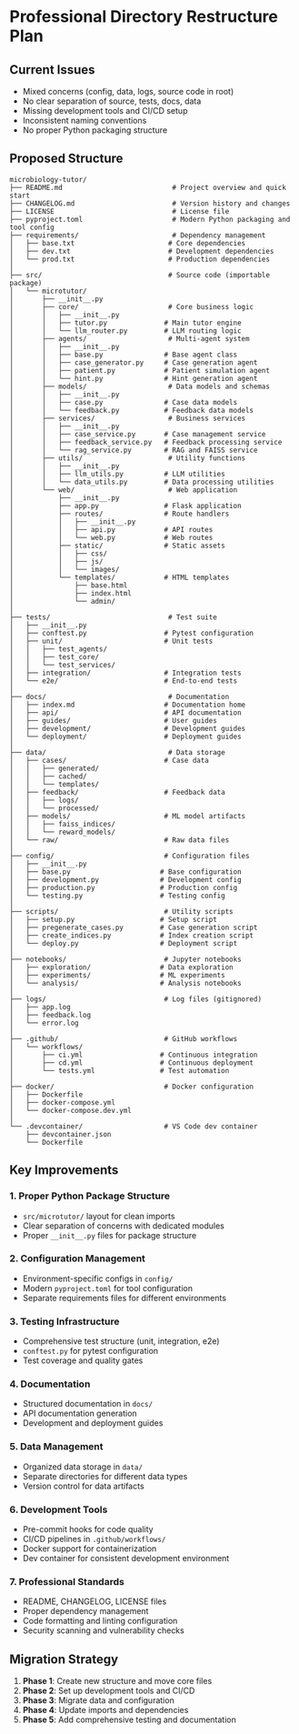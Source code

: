 # Professional Directory Restructure Plan

## Current Issues

- Mixed concerns (config, data, logs, source code in root)
- No clear separation of source, tests, docs, data
- Missing development tools and CI/CD setup
- Inconsistent naming conventions
- No proper Python packaging structure

## Proposed Structure

```
microbiology-tutor/
├── README.md                           # Project overview and quick start
├── CHANGELOG.md                        # Version history and changes
├── LICENSE                             # License file
├── pyproject.toml                      # Modern Python packaging and tool config
├── requirements/                       # Dependency management
│   ├── base.txt                       # Core dependencies
│   ├── dev.txt                        # Development dependencies
│   └── prod.txt                       # Production dependencies
│
├── src/                               # Source code (importable package)
│   └── microtutor/
│       ├── __init__.py
│       ├── core/                      # Core business logic
│       │   ├── __init__.py
│       │   ├── tutor.py              # Main tutor engine
│       │   └── llm_router.py         # LLM routing logic
│       ├── agents/                    # Multi-agent system
│       │   ├── __init__.py
│       │   ├── base.py               # Base agent class
│       │   ├── case_generator.py     # Case generation agent
│       │   ├── patient.py            # Patient simulation agent
│       │   └── hint.py               # Hint generation agent
│       ├── models/                    # Data models and schemas
│       │   ├── __init__.py
│       │   ├── case.py               # Case data models
│       │   └── feedback.py           # Feedback data models
│       ├── services/                  # Business services
│       │   ├── __init__.py
│       │   ├── case_service.py       # Case management service
│       │   ├── feedback_service.py   # Feedback processing service
│       │   └── rag_service.py        # RAG and FAISS service
│       ├── utils/                     # Utility functions
│       │   ├── __init__.py
│       │   ├── llm_utils.py          # LLM utilities
│       │   └── data_utils.py         # Data processing utilities
│       └── web/                       # Web application
│           ├── __init__.py
│           ├── app.py                # Flask application
│           ├── routes/               # Route handlers
│           │   ├── __init__.py
│           │   ├── api.py            # API routes
│           │   └── web.py            # Web routes
│           ├── static/               # Static assets
│           │   ├── css/
│           │   ├── js/
│           │   └── images/
│           └── templates/            # HTML templates
│               ├── base.html
│               ├── index.html
│               └── admin/
│
├── tests/                             # Test suite
│   ├── __init__.py
│   ├── conftest.py                   # Pytest configuration
│   ├── unit/                         # Unit tests
│   │   ├── test_agents/
│   │   ├── test_core/
│   │   └── test_services/
│   ├── integration/                  # Integration tests
│   └── e2e/                          # End-to-end tests
│
├── docs/                              # Documentation
│   ├── index.md                      # Documentation home
│   ├── api/                          # API documentation
│   ├── guides/                       # User guides
│   ├── development/                  # Development guides
│   └── deployment/                   # Deployment guides
│
├── data/                              # Data storage
│   ├── cases/                        # Case data
│   │   ├── generated/
│   │   ├── cached/
│   │   └── templates/
│   ├── feedback/                     # Feedback data
│   │   ├── logs/
│   │   └── processed/
│   ├── models/                       # ML model artifacts
│   │   ├── faiss_indices/
│   │   └── reward_models/
│   └── raw/                          # Raw data files
│
├── config/                           # Configuration files
│   ├── __init__.py
│   ├── base.py                      # Base configuration
│   ├── development.py               # Development config
│   ├── production.py                # Production config
│   └── testing.py                   # Testing config
│
├── scripts/                          # Utility scripts
│   ├── setup.py                     # Setup script
│   ├── pregenerate_cases.py         # Case generation script
│   ├── create_indices.py            # Index creation script
│   └── deploy.py                    # Deployment script
│
├── notebooks/                        # Jupyter notebooks
│   ├── exploration/                 # Data exploration
│   ├── experiments/                 # ML experiments
│   └── analysis/                    # Analysis notebooks
│
├── logs/                             # Log files (gitignored)
│   ├── app.log
│   ├── feedback.log
│   └── error.log
│
├── .github/                          # GitHub workflows
│   └── workflows/
│       ├── ci.yml                   # Continuous integration
│       ├── cd.yml                   # Continuous deployment
│       └── tests.yml                # Test automation
│
├── docker/                           # Docker configuration
│   ├── Dockerfile
│   ├── docker-compose.yml
│   └── docker-compose.dev.yml
│
└── .devcontainer/                    # VS Code dev container
    ├── devcontainer.json
    └── Dockerfile
```

## Key Improvements

### 1. **Proper Python Package Structure**

- `src/microtutor/` layout for clean imports
- Clear separation of concerns with dedicated modules
- Proper `__init__.py` files for package structure

### 2. **Configuration Management**

- Environment-specific configs in `config/`
- Modern `pyproject.toml` for tool configuration
- Separate requirements files for different environments

### 3. **Testing Infrastructure**

- Comprehensive test structure (unit, integration, e2e)
- `conftest.py` for pytest configuration
- Test coverage and quality gates

### 4. **Documentation**

- Structured documentation in `docs/`
- API documentation generation
- Development and deployment guides

### 5. **Data Management**

- Organized data storage in `data/`
- Separate directories for different data types
- Version control for data artifacts

### 6. **Development Tools**

- Pre-commit hooks for code quality
- CI/CD pipelines in `.github/workflows/`
- Docker support for containerization
- Dev container for consistent development environment

### 7. **Professional Standards**

- README, CHANGELOG, LICENSE files
- Proper dependency management
- Code formatting and linting configuration
- Security scanning and vulnerability checks

## Migration Strategy

1. **Phase 1**: Create new structure and move core files
2. **Phase 2**: Set up development tools and CI/CD
3. **Phase 3**: Migrate data and configuration
4. **Phase 4**: Update imports and dependencies
5. **Phase 5**: Add comprehensive testing and documentation
